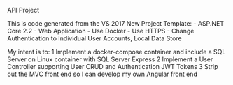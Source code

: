 API Project

This is code generated from the VS 2017 New Project Template:
	-	ASP.NET Core 2.2
	-	Web Application
	-	Use Docker
	-	Use HTTPS
	-	Change Authentication to Individual User Accounts, Local Data Store
	
My intent is to: 
	1	Implement a docker-compose container and include a SQL Server on Linux container with SQL Server Express
	2	Implement a User Controller supporting User CRUD and Authentication JWT Tokens
	3	Strip out the MVC front end so I can develop my own Angular front end
	